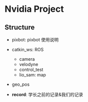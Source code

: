 # Nvidia Project

## Structure

- pixbot: pixbot 使用说明
- catkin_ws: ROS
    - camera
    - velodyne
    - control_test
    - lio_sam: map
- geo_pos

- **record**: 学长之前的记录&我们的记录
